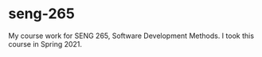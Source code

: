 # seng-265
My course work for SENG 265, Software Development Methods.
I took this course in Spring 2021.
